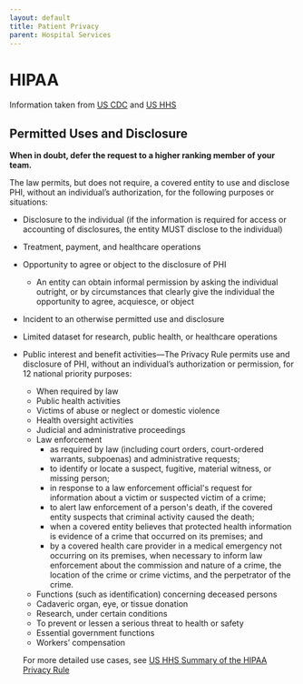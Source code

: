 ```yaml
---
layout: default
title: Patient Privacy
parent: Hospital Services
---
```


# HIPAA
Information taken from [US CDC](https://www.cdc.gov/phlp/publications/topic/hipaa.html) and [US HHS](https://www.hhs.gov/hipaa/for-professionals/privacy/laws-regulations/index.html)

## Permitted Uses and Disclosure

**When in doubt, defer the request to a higher ranking member of your team.**

The law permits, but does not require, a covered entity to use and disclose PHI, without an individual’s authorization, for the following purposes or situations:

- Disclosure to the individual (if the information is required for access or accounting of disclosures, the entity MUST disclose to the individual)
- Treatment, payment, and healthcare operations
- Opportunity to agree or object to the disclosure of PHI
  - An entity can obtain informal permission by asking the individual outright, or by circumstances that clearly give the individual the opportunity to agree, acquiesce, or object
- Incident to an otherwise permitted use and disclosure
- Limited dataset for research, public health, or healthcare operations
- Public interest and benefit activities—The Privacy Rule permits use and disclosure of PHI, without an individual’s authorization or permission, for 12 national priority purposes:
  - When required by law
  - Public health activities
  - Victims of abuse or neglect or domestic violence
  - Health oversight activities
  - Judicial and administrative proceedings
  - Law enforcement
    - as required by law (including court orders, court-ordered warrants, subpoenas) and administrative requests; 
    - to identify or locate a suspect, fugitive, material witness, or missing person; 
    - in response to a law enforcement official's request for information about a victim or suspected victim of a crime; 
    - to alert law enforcement of a person's death, if the covered entity suspects that criminal activity caused the death; 
    - when a covered entity believes that protected health information is evidence of a crime that occurred on its premises; and 
    - by a covered health care provider in a medical emergency not occurring on its premises, when necessary to inform law enforcement about the commission and nature of a crime, the location of the crime or crime victims, and the perpetrator of the crime.
  - Functions (such as identification) concerning deceased persons
  - Cadaveric organ, eye, or tissue donation
  - Research, under certain conditions
  - To prevent or lessen a serious threat to health or safety
  - Essential government functions
  - Workers’ compensation

  For more detailed use cases, see [US HHS Summary of the HIPAA Privacy Rule](https://www.hhs.gov/hipaa/for-professionals/privacy/laws-regulations/index.html)